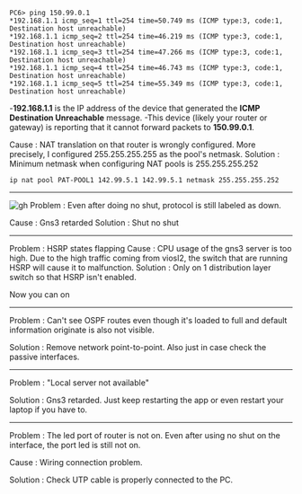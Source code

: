 ```
PC6> ping 150.99.0.1
*192.168.1.1 icmp_seq=1 ttl=254 time=50.749 ms (ICMP type:3, code:1, Destination host unreachable)
*192.168.1.1 icmp_seq=2 ttl=254 time=46.219 ms (ICMP type:3, code:1, Destination host unreachable)
*192.168.1.1 icmp_seq=3 ttl=254 time=47.266 ms (ICMP type:3, code:1, Destination host unreachable)
*192.168.1.1 icmp_seq=4 ttl=254 time=46.743 ms (ICMP type:3, code:1, Destination host unreachable)
*192.168.1.1 icmp_seq=5 ttl=254 time=55.349 ms (ICMP type:3, code:1, Destination host unreachable)
```
-**192.168.1.1** is the IP address of the device that generated the **ICMP Destination Unreachable** message.
-This device (likely your router or gateway) is reporting that it cannot forward packets to **150.99.0.1**.

Cause : NAT translation on that router is wrongly configured. More precisely, I configured 255.255.255.255 as the pool's netmask.
Solution : Minimum netmask when configuring NAT pools is 255.255.255.252
```
ip nat pool PAT-POOL1 142.99.5.1 142.99.5.1 netmask 255.255.255.252
```

--------------------------------------------------------------------------
![gh](https://raw.githubusercontent.com/ndriannazriel04/Advanced-Network-Tech/main/obsidian/images17348476650004okyrv.png)
Problem : Even after doing no shut, protocol is still labeled as down.

Cause : Gns3 retarded
Solution : Shut no shut

--------------------------------------------------------------------------
Problem : HSRP states flapping
Cause : CPU usage of the gns3 server is too high. Due to the high traffic coming from viosl2, the switch that are running HSRP will cause it to malfunction.
Solution : Only on 1 distribution layer switch so that HSRP isn't enabled. 

Now you can on

--------------------------------------------------------------------------
Problem : Can't see OSPF routes even though it's loaded to full and default information originate is also not visible.

Solution : Remove network point-to-point. Also just in case check the passive interfaces.

--------------------------------------------------------------------------
Problem : "Local server not available"

Solution : Gns3 retarded. Just keep restarting the app or even restart your laptop if you have to.

--------------------------------------------------------------------------
Problem : The led port of router is not on. Even after using no shut on the interface, the port led is still not on.

Cause : Wiring connection problem.

Solution : Check UTP cable is properly connected to the PC.